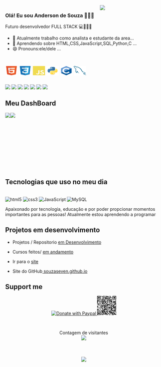 
<img align='right' src="https://media.giphy.com/media/M9gbBd9nbDrOTu1Mqx/giphy.gif" width="200" top="0" right="0">
  
### Olá! Eu sou Anderson de Souza 👋🏼🤓  
Futuro desenvolvedor FULL STACK 💻👨🏼‍💻   
  
      
- 🔭 Atualmente trabalho como  analista e estudante da area...
- 🌱 Aprendendo sobre HTML,CSS,JavaScript,SQL,Python,C ...
- 😄 Pronouns:ele/dele ... 
##
<div>
  <a href='https://github.com/souzaseven'></a></div>
<div style="display: inline_block"><br>
 <img align="center" alt="Anderson-HTML" height="30" width="40" src="https://raw.githubusercontent.com/devicons/devicon/master/icons/html5/html5-original.svg">
  <img align="center" alt="Anderson-CSS" height="30" width="40" src="https://raw.githubusercontent.com/devicons/devicon/master/icons/css3/css3-original.svg">
  <img align="center" alt="Anderson-Js" height="30" width="40" src="https://raw.githubusercontent.com/devicons/devicon/master/icons/javascript/javascript-plain.svg">
  <img align="center" alt="Anderson-Python" height="30" width="40" src="https://raw.githubusercontent.com/devicons/devicon/master/icons/python/python-original.svg">
  <img align="center" alt="Anderson-C" height="30" width="40" src="https://raw.githubusercontent.com/devicons/devicon/master/icons/c/c-original.svg">
  <img align="center" alt="Anderson-MySQL" height="30" width="40" src="https://raw.githubusercontent.com/devicons/devicon/master/icons/mysql/mysql-original.svg">

  </div>
  
##
 <div> 
<!--YouTube-->
  <a href="https://www.youtube.com/channel/UCfm72qf2H8ze39A9mSAq-yg" target="_blank"><img src="https://img.shields.io/badge/YouTube-FF0000?style=for-the-badge&logo=youtube&logoColor=white" target="_blank"></a>
   <!--Instagram-->
  <a href="https://www.instagram.com/andersondsouza7/" target="_blank"><img src="https://img.shields.io/badge/-Instagram-%23E4405F?style=for-the-badge&logo=instagram&logoColor=white" target="_blank"></a>
   <!--Facebook-->
  <a href="https://www.facebook.com/anderson.desouza.5661/" target="_blank"><img src="https://img.shields.io/badge/Facebook-1877F2?style=for-the-badge&logo=facebook&logoColor=white" target="_blank"></a>
   <!--TikTok-->
  <a href="https://www.tiktok.com/@andersondesouza09?lang=pt-BR" target="_blank"><img src="https://img.shields.io/badge/TikTok-000000?style=for-the-badge&logo=tiktok&logoColor=white" target="_blank"></a>
   <!--Gmail-->
  <a href = "mailto:souza5661.7@gmail.com"><img src="https://img.shields.io/badge/Gmail-D14836?style=for-the-badge&logo=gmail&logoColor=white" target="_blank"></a>  
<!--LinkedIn-->
  <a href="https://www.linkedin.com/in/anderson-s-352605137/" target="_blank"><img src="https://img.shields.io/badge/-LinkedIn-%230077B5?style=for-the-badge&logo=linkedin&logoColor=white" target="_blank"></a> 
 <!--Blog-->
  <a href="https://andersondsouza.blogspot.com/2017/02/comecando-do-zero.html" target="_blank"><img src="https://img.shields.io/badge/Blogger-FF5722?style=for-the-badge&logo=blogger&logoColor=white" target="_blank"></a> 
</div>

##

## Meu DashBoard 
<!--
![Anurag's GitHub stats](https://github-readme-stats.vercel.app/api?username=souzaseven&theme=blue-green&locale=pt-br) 
<!--
![Anurag's GitHub stats](https://github-readme-stats.vercel.app/api/top-langs/?username=souzaseven&theme=blue-green&locale=pt-br)
-->
<!--<div align="right", top='0'>
  <a href="https://github.com/souzaseven">
    <img height="180em" src="https://github-readme-stats.vercel.app/api/top-langs/?username=souzaseven&layout=compact&langs_count=9&theme=dark&locale=pt-br"/>
  </a>
</div>-->

<div style="display: flex;">
  <img height="180em" src="https://github-readme-stats.vercel.app/api?username=souzaseven&theme=blue-green&locale=pt-br"/>
  <img height="180em" src="https://github-readme-stats.vercel.app/api/top-langs/?username=souzaseven&layout=compact&langs_count=9&theme=dark&locale=pt-br"/>
</div>



<!--
< Your hits or visitors
site: http://hits.dwyl.com or https://visitor-badge.glitch.me
Both apis are in trouble due to the number of requests, if you know any other to register visitors, great

<p align="center">
  <img alt="ViewCount" src="https://views.whatilearened.today/views/github/souzaseven/onimur.svg" />
</p>-->
## Tecnologias que uso no meu dia 

<div style="display: inlineblock"><br/>
<img aling="center" alt="html5" src= "https://img.shields.io/badge/HTML5-E34F26?style=for-the-badge&logo=html5&logoColor=white" />
<img aling="center" alt="css3" src= "https://img.shields.io/badge/CSS3-1572B6?style=for-the-badge&logo=css3&logoColor=white"/>
<img aling="center" alt="JavaScript" src= "https://img.shields.io/badge/JavaScript-F7DF1E?style=for-the-badge&logo=javascript&logoColor=black"/>
<img aling="center" alt="MySQL" src= "https://img.shields.io/badge/MySQL-00000F?style=for-the-badge&logo=mysql&logoColor=white"/>


Apaixonado por tecnologia, educação e por poder propcionar momentos importantes para as pessoas! 
Atualmente estou aprendendo a programar



## Projetos em desenvolvimento
- <p>Projetos / Repositorio <a href="https://github.com/souzaseven?tab=repositories" target="blank">em Desenvolvimento </a>

- <p>Cursos feitos/ <a href="https://github.com/souzaseven/Cursos" target=blank>  em andamento</a>
- <p>Ir para o <a href="https://portifolio-flame-omega.vercel.app/"> site</a>
- <p>Site do GitHub<a href="https://souzaseven.github.io/"> souzaseven.github.io </a>

## Support me
<!-- Your support, if you have it 
I created these images, feel free to use them.
-->
<p align="center">
  <a href="https://www.paypal.com/donate/?business=XGXTB5VC9MZKQ&no_recurring=0&currency_code=BRL" target="_blank">
      <img width="18%" alt="Donate with Paypal" src="https://raw.githubusercontent.com/onimur/.github/master/.resources/support-paypal.png"/>
  </a>
<a href="https://www.paypal.com/donate/?business=XGXTB5VC9MZKQ&no_recurring=0&currency_code=BRL" target="_blank">
      <img width="12%" alt="Donate with Paypal" src="https://github.com/souzaseven/souzaseven/blob/Desafios/QR%20Code%20paypal.png"/>
  </a>
</p>

<!--
![snake animation](https://github.com/souzaseven/souzaseven/blob/output/github-contribution-grid-snake2.svg)

![Snake animation](https://github.com/souzaseven/souzaseven/blob/output/github-contribution-grid-snake.svg)-->

<!--
[![readme](https://github-readme-stats.vercel.app/api/pin/?username=souzaseven&repo=souzaseven&theme=react)](https://github.com/souzaseven/souzaseven)
<!--gmail escuro 
https://img.shields.io/badge/-Gmail-%23333?style=for-the-badge&amp;logo=gmail&amp;logoColor=white>-->
<br>
<p align="center"> 
  Contagem de visitantes<br>
  <img src="https://profile-counter.glitch.me/souzaseven/count.svg" />
</p>

<h1 align="center">
<img src="https://readme-typing-svg.herokuapp.com/?font=Righteous&size=35&center=true&vCenter=true&width=500&height=70&duration=4000&lines=Obrigado+pela+visita!;" />

</h1>



